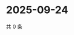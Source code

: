 # 2025-09-24

共 0 条

<!-- BEGIN ZHIHUVIDEO -->
<!-- 最后更新时间 Wed Sep 24 2025 02:16:33 GMT+0800 (China Standard Time) -->

<!-- END ZHIHUVIDEO -->
